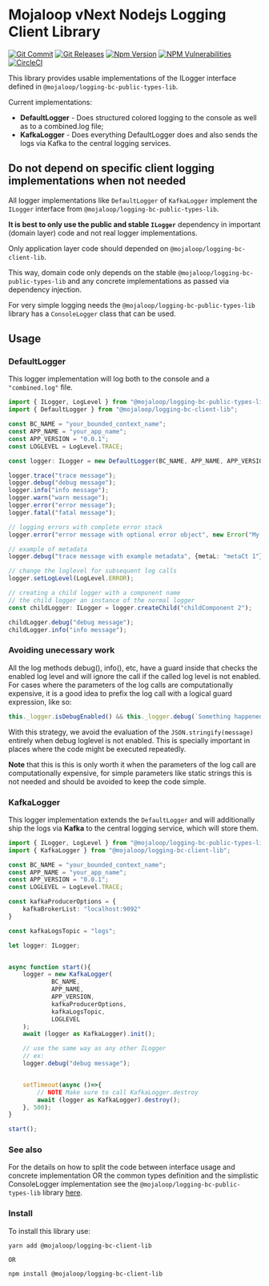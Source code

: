 # Mojaloop vNext Nodejs Logging Client Library

[![Git Commit](https://img.shields.io/github/last-commit/mojaloop/logging-bc.svg?style=flat)](https://github.com/mojaloop/logging-bc/commits/main)
[![Git Releases](https://img.shields.io/github/release/mojaloop/logging-bc.svg?style=flat)](https://github.com/mojaloop/logging-bc/releases)
[![Npm Version](https://img.shields.io/npm/v/@mojaloop/logging-bc-client-lib.svg?style=flat)](https://www.npmjs.com/package/@mojaloop/logging-bc-client-lib)
[![NPM Vulnerabilities](https://img.shields.io/snyk/vulnerabilities/npm/@mojaloop/logging-bc-client-lib.svg?style=flat)](https://www.npmjs.com/package/@mojaloop/logging-bc-client-lib)
[![CircleCI](https://circleci.com/gh/mojaloop/logging-bc.svg?style=svg)](https://circleci.com/gh/mojaloop/logging-bc)

This library provides usable implementations of the ILogger interface defined in `@mojaloop/logging-bc-public-types-lib`.

Current implementations:
- **DefaultLogger** - Does structured colored logging to the console as well as to a combined.log file;
- **KafkaLogger** - Does everything DefaultLogger does and also sends the logs via Kafka to the central logging services.


## Do not depend on specific client logging implementations when not needed

All logger implementations like `DefaultLogger` of `KafkaLogger` implement the `ILogger` interface from `@mojaloop/logging-bc-public-types-lib`.

**It is best to only use the public and stable `ILogger`** dependency in important (domain layer) code and not real logger implementations.

Only application layer code should depended on `@mojaloop/logging-bc-client-lib`.

This way, domain code only depends on the stable `@mojaloop/logging-bc-public-types-lib` and any concrete implementations as passed via dependency injection.

For very simple logging needs the `@mojaloop/logging-bc-public-types-lib` library has a `ConsoleLogger` class that can be used.


## Usage

### DefaultLogger
This logger implementation will log both to the console and a `"combined.log"` file.

```Typescript
import { ILogger, LogLevel } from "@mojaloop/logging-bc-public-types-lib";
import { DefaultLogger } from "@mojaloop/logging-bc-client-lib";

const BC_NAME = "your_bounded_context_name";
const APP_NAME = "your_app_name";
const APP_VERSION = "0.0.1";
const LOGLEVEL = LogLevel.TRACE;

const logger: ILogger = new DefaultLogger(BC_NAME, APP_NAME, APP_VERSION, LOGLEVEL);

logger.trace("trace message");
logger.debug("debug message");
logger.info("info message");
logger.warn("warn message");
logger.error("error message");
logger.fatal("fatal message");

// logging errors with complete error stack
logger.error("error message with optional error object", new Error("My error obj"));

// example of metadata
logger.debug("trace message with example metadata", {metaL: "metaCt 1"});

// change the loglevel for subsequent log calls
logger.setLogLevel(LogLevel.ERROR);

// creating a child logger with a component name
// the child logger an instance of the normal logger
const childLogger: ILogger = logger.createChild("childComponent 2");

childLogger.debug("debug message");
childLogger.info("info message");
```


### Avoiding unecessary work
All the log methods debug(), info(), etc, have a guard inside that checks the enabled log level and will ignore the call if the called log level is not enabled.
For cases where the parameters of the log calls are computationally expensive, it is a good idea to prefix the log call with a logical guard expression, like so:

```Typescript
this._logger.isDebugEnabled() && this._logger.debug(`Something happened, message is: ${JSON.stringify(message)}`)
```

With this strategy, we avoid the evaluation of the `JSON.stringify(message)` entirely when debug loglevel is not enabled. This is specially important in places where the code might be executed repeatedly.

**Note** that this is this is only worth it when the parameters of the log call are computationally expensive, for simple parameters like static strings this is not needed and should be avoided to keep the code simple.

### KafkaLogger
This logger implementation extends the `DefaultLogger` and will additionally ship the logs via **Kafka** to the central logging service, which will store them.


```Typescript
import { ILogger, LogLevel } from "@mojaloop/logging-bc-public-types-lib";
import { KafkaLogger } from "@mojaloop/logging-bc-client-lib";

const BC_NAME = "your_bounded_context_name";
const APP_NAME = "your_app_name";
const APP_VERSION = "0.0.1";
const LOGLEVEL = LogLevel.TRACE;

const kafkaProducerOptions = {
    kafkaBrokerList: "localhost:9092"
}

const kafkaLogsTopic = "logs";

let logger: ILogger;


async function start(){
    logger = new KafkaLogger(
            BC_NAME,
            APP_NAME,
            APP_VERSION,
            kafkaProducerOptions,
            kafkaLogsTopic,
            LOGLEVEL
    );
    await (logger as KafkaLogger).init();

    // use the same way as any other ILogger
    // ex:
    logger.debug("debug message");


    setTimeout(async ()=>{
        // NOTE Make sure to call KafkaLogger.destroy
        await (logger as KafkaLogger).destroy();
    }, 500);
}

start();
```

### See also

For the details on how to split the code between interface usage and concrete implementation OR the common types definition and the simplistic ConsoleLogger implementation see the `@mojaloop/logging-bc-public-types-lib` library [here](https://www.npmjs.com/package/@mojaloop/logging-bc-public-types-lib).

### Install

To install this library use:

```shell
yarn add @mojaloop/logging-bc-client-lib

OR

npm install @mojaloop/logging-bc-client-lib
```
